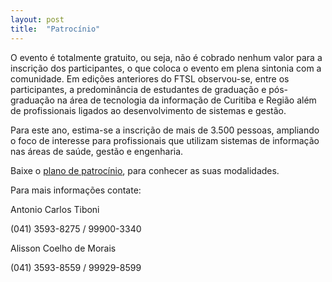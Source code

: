 ```yaml
---
layout: post
title:  "Patrocínio"
---
```

O evento é totalmente gratuito, ou seja, não é cobrado nenhum valor para a inscrição dos participantes, o que coloca o evento em plena sintonia com a comunidade. Em edições anteriores do FTSL observou-se, entre os participantes, a predominância de estudantes de graduação e pós-graduação na área de tecnologia da informação de Curitiba e Região além de profissionais ligados ao desenvolvimento de sistemas e gestão.

Para este ano, estima-se a inscrição de mais de 3.500 pessoas, ampliando o foco de interesse para profissionais que utilizam sistemas de informação nas áreas de saúde, gestão e engenharia.

Baixe o [plano de patrocínio](http://ftsl.org.br/projeto-patrocinio-ftsl-2017.pdf), para conhecer as suas modalidades.

Para mais informações contate: 

 Antonio Carlos Tiboni 
  
  (041) 3593-8275 / 99900-3340 

  Alisson Coelho de Morais 
  
  (041) 3593-8559 / 99929-8599 

